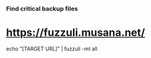 ### Find critical backup files

# https://fuzzuli.musana.net/
echo "[TARGET URL]" | fuzzuli -mt all
